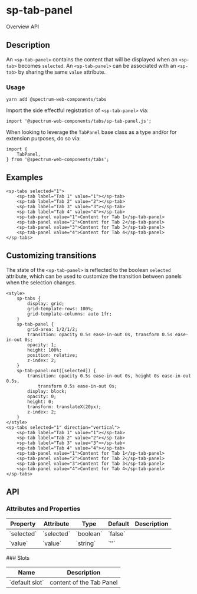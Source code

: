 # sp-tab-panel
Overview API
## Description
An `<sp-tab-panel>` contains the content that will be displayed when an `<sp-tab>` becomes `selected`. An `<sp-tab-panel>` can be associated with an `<sp-tab>` by sharing the same `value` attribute.
### Usage
    
    yarn add @spectrum-web-components/tabs
    
Import the side effectful registration of `<sp-tab-panel>` via:
    
    import '@spectrum-web-components/tabs/sp-tab-panel.js';
    
When looking to leverage the `TabPanel` base class as a type and/or for extension purposes, do so via:
    
    import {
        TabPanel,
    } from '@spectrum-web-components/tabs';
    
## Examples
    
    <sp-tabs selected="1">
        <sp-tab label="Tab 1" value="1"></sp-tab>
        <sp-tab label="Tab 2" value="2"></sp-tab>
        <sp-tab label="Tab 3" value="3"></sp-tab>
        <sp-tab label="Tab 4" value="4"></sp-tab>
        <sp-tab-panel value="1">Content for Tab 1</sp-tab-panel>
        <sp-tab-panel value="2">Content for Tab 2</sp-tab-panel>
        <sp-tab-panel value="3">Content for Tab 3</sp-tab-panel>
        <sp-tab-panel value="4">Content for Tab 4</sp-tab-panel>
    </sp-tabs>
## Customizing transitions
The state of the `<sp-tab-panel>` is reflected to the boolean `selected` attribute, which can be used to customize the transition between panels when the selection changes.
    
    <style>
        sp-tabs {
            display: grid;
            grid-template-rows: 100%;
            grid-template-columns: auto 1fr;
        }
        sp-tab-panel {
            grid-area: 1/2/1/2;
            transition: opacity 0.5s ease-in-out 0s, transform 0.5s ease-in-out 0s;
            opacity: 1;
            height: 100%;
            position: relative;
            z-index: 2;
        }
        sp-tab-panel:not([selected]) {
            transition: opacity 0.5s ease-in-out 0s, height 0s ease-in-out 0.5s,
                transform 0.5s ease-in-out 0s;
            display: block;
            opacity: 0;
            height: 0;
            transform: translateX(20px);
            z-index: 2;
        }
    </style>
    <sp-tabs selected="1" direction="vertical">
        <sp-tab label="Tab 1" value="1"></sp-tab>
        <sp-tab label="Tab 2" value="2"></sp-tab>
        <sp-tab label="Tab 3" value="3"></sp-tab>
        <sp-tab label="Tab 4" value="4"></sp-tab>
        <sp-tab-panel value="1">Content for Tab 1</sp-tab-panel>
        <sp-tab-panel value="2">Content for Tab 2</sp-tab-panel>
        <sp-tab-panel value="3">Content for Tab 3</sp-tab-panel>
        <sp-tab-panel value="4">Content for Tab 4</sp-tab-panel>
    </sp-tabs>
## API
### Attributes and Properties
<table>
  <thead>
    <tr>
      <th>Property</th>
      <th>Attribute</th>
      <th>Type</th>
      <th>Default</th>
      <th>Description</th>
    </tr>
  </thead>
  <tbody>
    <tr>
      <td>`selected`</td>
      <td>`selected`</td>
      <td>`boolean`</td>
      <td>`false`</td>
      <td></td>
    </tr>
    <tr>
      <td>`value`</td>
      <td>`value`</td>
      <td>`string`</td>
      <td>`''`</td>
      <td></td>
    </tr>
  </tbody>
</table>
### Slots
<table>
  <thead>
    <tr>
      <th>Name</th>
      <th>Description</th>
    </tr>
  </thead>
  <tbody>
    <tr>
      <td>`default slot`</td>
      <td>content of the Tab Panel</td>
    </tr>
  </tbody>
</table>
